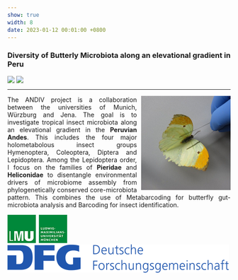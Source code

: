 ```yaml
---
show: true
width: 8
date: 2023-01-12 00:01:00 +0800
---
```

<div class="p-4" style="text-align: justify;">
    <h3>Diversity of Butterly Microbiota along an elevational gradient in Peru</h3>
     <div style="display: flex; flex-wrap: wrap; gap: 4px;">
     <img data-src="{{ 'assets/images/photos/IMG_6055m.jpg' | relative_url }}" class="lazy rounded frame-img" src="{{ '/assets/images/empty_300x200.png' | relative_url }}">
  <img data-src="{{ 'assets/images/photos/IMG_5996m.jpg' | relative_url }}" class="lazy rounded frame-img" src="{{ '/assets/images/empty_300x200.png' | relative_url }}">
         </div>
 <hr />
 <img src="assets/images/photos/Peru_Pierid.jpg" 
         class="lazy rounded frame-img" 
         style="float: right; width: 40%; height: auto; margin-left: 10px;">   
<p>
The ANDIV project is a collaboration between the universities of Munich, Würzburg and Jena. The goal is to investigate tropical insect microbiota along an elevational gradient in the <strong>Peruvian Andes</strong>. This includes the four major holometabolous insect groups Hymenoptera, Coleoptera, Diptera and Lepidoptera. Among the Lepidoptera order, I focus on the families of <strong>Pieridae</strong> and <strong>Heliconidae</strong> to disentangle environmental drivers of microbiome assembly from phylogenetically conserved core-microbiota pattern. This combines the use of Metabarcoding for butterfly gut-microbiota analysis and Barcoding for insect identification.
</p>
      <img src="/assets/logo/logo64_LMU.png" alt="LMU Logo" class="img-fluid logo-img">
     <img src="/assets/logo/logo64_DFG.png" alt="DFG Logo" class="img-fluid logo-img"> 
   <div style="display: flex; flex-direction: column; align-items: start; gap: 5px;">
   </div>
</div>
